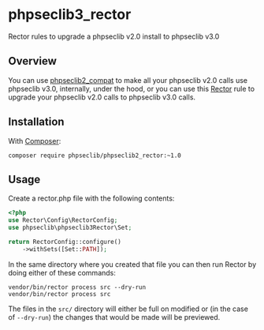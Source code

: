 # phpseclib3_rector

Rector rules to upgrade a phpseclib v2.0 install to phpseclib v3.0

## Overview

You can use [phpseclib2_compat](https://github.com/phpseclib/phpseclib2_compat) to make all your phpseclib v2.0 calls use phpseclib v3.0, internally, under the hood, or you can use this [Rector](https://getrector.com/) rule to upgrade your phpseclib v2.0 calls to phpseclib v3.0 calls.

## Installation

With [Composer](https://getcomposer.org/):

```
composer require phpseclib/phpseclib2_rector:~1.0
```

## Usage

Create a rector.php file with the following contents:

```php
<?php
use Rector\Config\RectorConfig;
use phpseclib\phpseclib3Rector\Set;

return RectorConfig::configure()
    ->withSets([Set::PATH]);
```
In the same directory where you created that file you can then run Rector by doing either of these commands:

```
vendor/bin/rector process src --dry-run
vendor/bin/rector process src
```
The files in the `src/` directory will either be full on modified or (in the case of `--dry-run`) the changes that would be made will be previewed.
